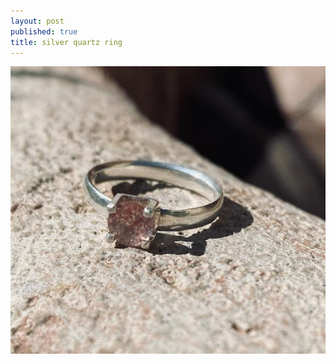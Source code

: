 ```yaml
---
layout: post
published: true
title: silver quartz ring
---
```

![halfround_silver_strawberryquartz_7.5.jpg](/images/jewelry/rings/halfround_silver_strawberryquartz_7.5.jpg)


